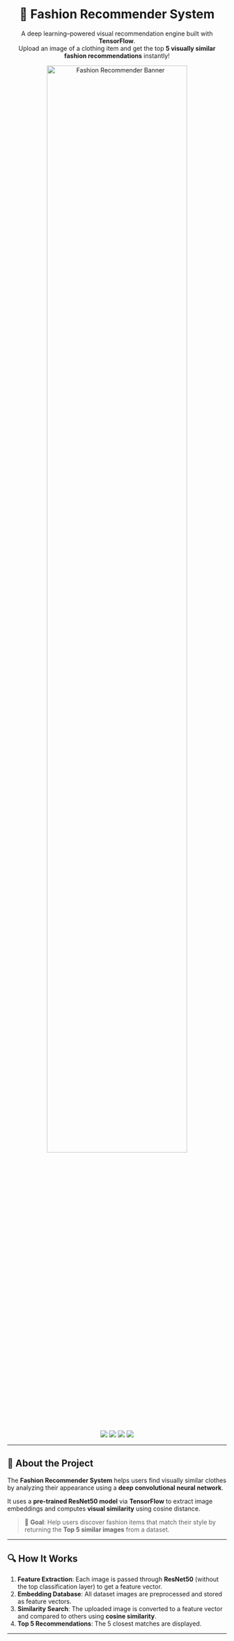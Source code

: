 <h1 align="center">👗 Fashion Recommender System</h1>
<p align="center">
  A deep learning–powered visual recommendation engine built with <strong>TensorFlow</strong>. <br>
  Upload an image of a clothing item and get the top <strong>5 visually similar fashion recommendations</strong> instantly!
</p>

<p align="center">
  <img src="assets/banner.png" alt="Fashion Recommender Banner" width="80%"/>
</p>

<p align="center">
  <img src="https://img.shields.io/badge/Framework-TensorFlow-blue?style=for-the-badge"/>
  <img src="https://img.shields.io/badge/Model-ResNet50-green?style=for-the-badge"/>
  <img src="https://img.shields.io/badge/Task-Image_Similarity-purple?style=for-the-badge"/>
  <img src="https://img.shields.io/badge/Recommendations-Top_5-orange?style=for-the-badge"/>
</p>

---

## 🧠 About the Project

The **Fashion Recommender System** helps users find visually similar clothes by analyzing their appearance using a **deep convolutional neural network**.

It uses a **pre-trained ResNet50 model** via **TensorFlow** to extract image embeddings and computes **visual similarity** using cosine distance.

> 🎯 **Goal**: Help users discover fashion items that match their style by returning the **Top 5 similar images** from a dataset.

---

## 🔍 How It Works

1. **Feature Extraction**: Each image is passed through **ResNet50** (without the top classification layer) to get a feature vector.
2. **Embedding Database**: All dataset images are preprocessed and stored as feature vectors.
3. **Similarity Search**: The uploaded image is converted to a feature vector and compared to others using **cosine similarity**.
4. **Top 5 Recommendations**: The 5 closest matches are displayed.

---



